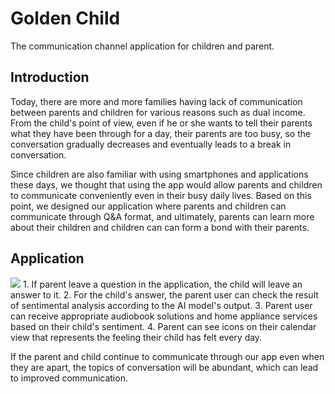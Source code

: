 # Golden Child
The communication channel application for children and parent.

## Introduction
Today, there are more and more families having lack of communication between parents and children for various reasons such as dual income. From the child's point of view, even if he or she wants to tell their parents what they have been through for a day, their parents are too busy, so the conversation gradually decreases and eventually leads to a break in conversation. 

Since children are also familiar with using smartphones and applications these days, we thought that using the app would allow parents and children to communicate conveniently even in their busy daily lives. Based on this point, we designed our application where parents and children can communicate through Q&A format, and ultimately, parents can learn more about their children and children can can form a bond with their parents.

## Application
<img src = "https://user-images.githubusercontent.com/94097318/207865522-7e4075c4-9ef5-4816-a973-b23f96c88146.gif"/>
1. If parent leave a question in the application, the child will leave an answer to it.
2. For the child's answer, the parent user can check the result of sentimental analysis according to the AI model's output.
3. Parent user can receive appropriate audiobook solutions and home appliance services based on their child's sentiment.
4. Parent can see icons on their calendar view that represents the feeling their child has felt every day.

If the parent and child continue to communicate through our app even when they are apart, the topics of conversation will be abundant, which can lead to improved communication.
